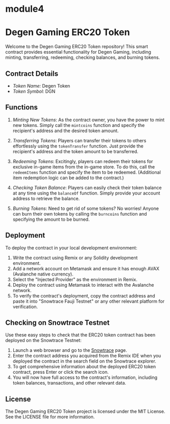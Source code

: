 # module4
# Degen Gaming ERC20 Token

Welcome to the Degen Gaming ERC20 Token repository! This smart contract provides essential functionality for Degen Gaming, including minting, transferring, redeeming, checking balances, and burning tokens.

## Contract Details

- *Token Name:* Degen Token
- *Token Symbol:* DGN

## Functions

1. *Minting New Tokens*: As the contract owner, you have the power to mint new tokens. Simply call the `mintcoins` function and specify the recipient's address and the desired token amount.

2. *Transferring Tokens*: Players can transfer their tokens to others effortlessly using the `tokenTransfer` function. Just provide the recipient's address and the token amount to be transferred.

3. *Redeeming Tokens*: Excitingly, players can redeem their tokens for exclusive in-game items from the in-game store. To do this, call the `redeemItems` function and specify the item to be redeemed. (Additional item redemption logic can be added to the contract.)

4. *Checking Token Balance*: Players can easily check their token balance at any time using the `balanceOf` function. Simply provide your account address to retrieve the balance.

5. *Burning Tokens*: Need to get rid of some tokens? No worries! Anyone can burn their own tokens by calling the `burncoins` function and specifying the amount to be burned.

## Deployment

To deploy the contract in your local development environment:

1. Write the contract using Remix or any Solidity development environment.
2. Add a network account on Metamask and ensure it has enough AVAX (Avalanche native currency).
3. Select the "Injected Provider" as the environment in Remix.
4. Deploy the contract using Metamask to interact with the Avalanche network.
5. To verify the contract's deployment, copy the contract address and paste it into "Snowtrace Fauji Testnet" or any other relevant platform for verification.

## Checking on Snowtrace Testnet
 Use these easy steps to check that the ERC20 token contract has been deployed on the Snowtrace Testnet:
1. Launch a web browser and go to the [Snowtrace](https://testnet.snowtrace.io/) page.
2. Enter the contract address you acquired from the Remix IDE when you deployed the contract in the search field on the Snowtrace explorer.
3. To get comprehensive information about the deployed ERC20 token contract, press Enter or click the search icon.
4. You will now have full access to the contract's information, including token balances, transactions, and other relevant data.

## License

The Degen Gaming ERC20 Token project is licensed under the MIT License. See the LICENSE file for more information.
